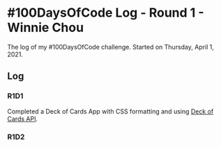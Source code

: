 # #100DaysOfCode Log - Round 1 - Winnie Chou

The log of my #100DaysOfCode challenge. Started on Thursday, April 1, 2021.

## Log

### R1D1 
Completed a Deck of Cards App with CSS formatting and using <a href="http://deckofcardsapi.com/">Deck of Cards API</a>.

### R1D2
